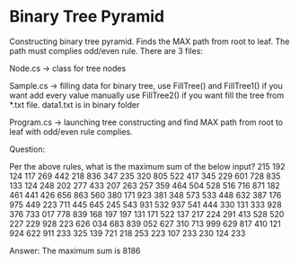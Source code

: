 # Binary Tree Pyramid
Constructing binary tree pyramid. Finds the MAX path from root to leaf. The path must complies odd/even rule.
There are 3 files:

Node.cs -> class for tree nodes

Sample.cs -> filling data for binary tree, use FillTree() and FillTree1() if you want add every value manually
use FillTree2() if you want fill the tree from *.txt file. data1.txt is in binary folder

Program.cs -> launching tree constructing and find MAX path from root to leaf with odd/even rule complies.

Question:

Per the above rules, what is the maximum sum of the below input?
215
192 124
117 269 442
218 836 347 235
320 805 522 417 345
229 601 728 835 133 124
248 202 277 433 207 263 257
359 464 504 528 516 716 871 182
461 441 426 656 863 560 380 171 923
381 348 573 533 448 632 387 176 975 449
223 711 445 645 245 543 931 532 937 541 444
330 131 333 928 376 733 017 778 839 168 197 197
131 171 522 137 217 224 291 413 528 520 227 229 928
223 626 034 683 839 052 627 310 713 999 629 817 410 121
924 622 911 233 325 139 721 218 253 223 107 233 230 124 233

Answer:
The maximum sum is 8186
